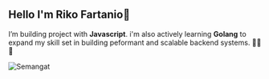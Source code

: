 ## Hello I'm Riko Fartanio👋

<!--
**rikofartanio/rikofartanio** is a ✨ _special_ ✨ repository because its `README.md` (this file) appears on your GitHub profile.

Here are some ideas to get you started:

- 🔭 I’m currently working on ...
- 🌱 I’m currently learning ...
- 👯 I’m looking to collaborate on ...
- 🤔 I’m looking for help with ...
- 💬 Ask me about ...
- 📫 How to reach me: ...
- 😄 Pronouns: ...
- ⚡ Fun fact: ...
-->

I’m building project with **Javascript**.
i'm also actively learning **Golang** to expand my skill set in building peformant and scalable backend systems. 🤩🤩🤩

![Semangat](https://media0.giphy.com/media/v1.Y2lkPTc5MGI3NjExM3VsbWh6aDh1Y3VyeTF2OWxvbGNhenpvcmJvb3R1Z3dtcTZ5bzM4MyZlcD12MV9pbnRlcm5hbF9naWZfYnlfaWQmY3Q9Zw/l378eDFEyJjB8Xmqk/giphy.gif)